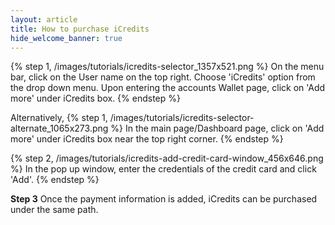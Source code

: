 ```yaml
---
layout: article
title: How to purchase iCredits
hide_welcome_banner: true
---
```


{% step 1, /images/tutorials/icredits-selector_1357x521.png %}
On the menu bar, click on the User name on the top right. Choose 'iCredits' option from the drop down menu. Upon entering the accounts Wallet page, click on 'Add more' under iCredits box.
{% endstep %}

Alternatively,
{% step 1, /images/tutorials/icredits-selector-alternate_1065x273.png %}
In the main page/Dashboard page, click on 'Add more' under iCredits box near the top right corner.
{% endstep %}

{% step 2, /images/tutorials/icredits-add-credit-card-window_456x646.png %}
In the pop up window, enter the credentials of the credit card and click 'Add'.
{% endstep %}

**Step 3**
Once the payment information is added, iCredits can be purchased under the same path.
